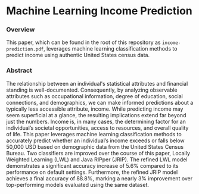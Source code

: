# Machine Learning Income Prediction

### Overview
This paper, which can be found in the root of this repository as `income-prediction.pdf`, leverages machine learning classification methods to predict income using authentic United States census data.

### Abstract

The relationship between an individual's statistical attributes and financial standing is well-documented. Consequently, by analyzing observable attributes such as occupational information, degree of education, social connections, and demographics, we can make informed predictions about a typically less accessible attribute, income. While predicting income may seem superficial at a glance, the resulting implications extend far beyond just the numbers. Income is, in many cases, the determining factor for an individual’s societal opportunities, access to resources, and overall quality of life. This paper leverages machine learning classification methods to accurately predict whether an individual’s income exceeds or falls below 50,000 USD based on demographic data from the United States Census Bureau. Two classifiers are improved over the course of this paper, Locally Weighted Learning (LWL) and Java RIPper (JRIP). The refined LWL model demonstrates a significant accuracy increase of 5.6% compared to its performance on default settings. Furthermore, the refined JRIP model achieves a final accuracy of 88.8%, marking a nearly 3% improvement over top-performing models evaluated using the same dataset.
